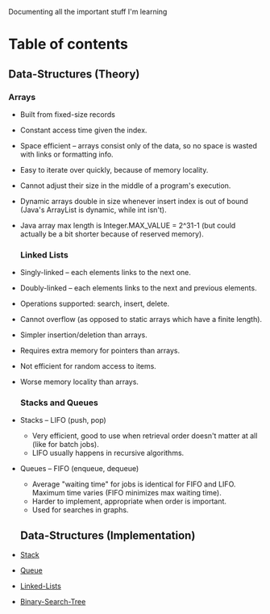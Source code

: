 Documenting all the important stuff I'm learning 

  # Table of contents

  
  ## Data-Structures (Theory)

   ### Arrays 
- Built from fixed-size records
- Constant access time given the index.
- Space efficient – arrays consist only of the data, so no space is wasted with links or formatting info.
- Easy to iterate over quickly, because of memory locality.
- Cannot adjust their size in the middle of a program's execution.
- Dynamic arrays double in size whenever insert index is out of bound (Java's ArrayList is dynamic, while int isn't).
- Java array max length is Integer.MAX_VALUE = 2^31-1 (but could actually be a bit shorter because of reserved memory).


   ### Linked Lists
- Singly-linked – each elements links to the next one.
- Doubly-linked – each elements links to the next and previous elements.
- Operations supported: search, insert, delete.
- Cannot overflow (as opposed to static arrays which have a finite length).
- Simpler insertion/deletion than arrays.
- Requires extra memory for pointers than arrays.
- Not efficient for random access to items.
- Worse memory locality than arrays.

   ### Stacks and Queues
- Stacks – LIFO (push, pop)
  - Very efficient, good to use when retrieval order doesn't matter at all (like for batch jobs).
  - LIFO usually happens in recursive algorithms.
- Queues – FIFO (enqueue, dequeue)
  - Average "waiting time" for jobs is identical for FIFO and LIFO. Maximum time varies (FIFO minimizes max waiting time).
  - Harder to implement, appropriate when order is important.
  - Used for searches in graphs.


  ## Data-Structures (Implementation)
  
- [Stack](Data-Structures/Stack.md)
- [Queue](Data-Structures/Queue.md)
- [Linked-Lists](Data-Structures/LL.md)
- [Binary-Search-Tree](Data-Structures/BST.md)
